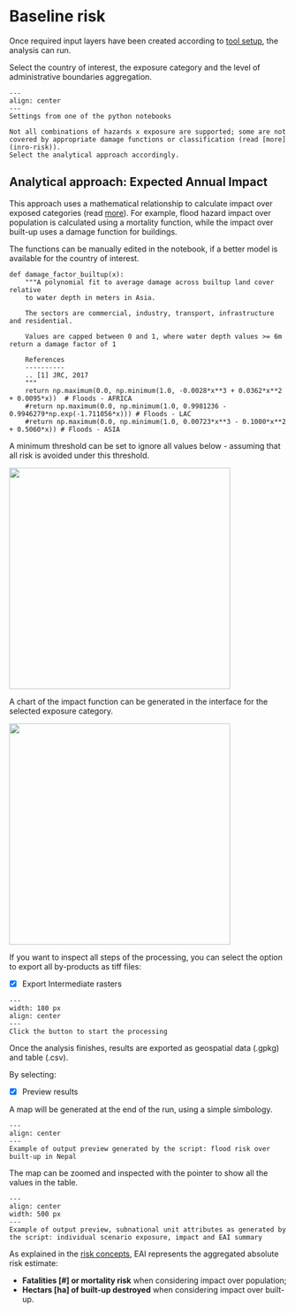 # Baseline risk

Once required input layers have been created according to [tool setup](tool-setup), the analysis can run.

Select the country of interest, the exposure category and the level of administrative boundaries aggregation.

```{figure} images/ccdr-nb_settings.png
---
align: center
---
Settings from one of the python notebooks
```

```{note}
Not all combinations of hazards x exposure are supported; some are not covered by appropriate damage functions or classification (read [more](inro-risk)).
Select the analytical approach accordingly.
```

## Analytical approach: Expected Annual Impact
This approach uses a mathematical relationship to calculate impact over exposed categories (read [more](EAI)).
For example, flood hazard impact over population is calculated using a mortality function, while the impact over built-up uses a damage function for buildings.

The functions can be manually edited in the notebook, if a better model is available for the country of interest.

```
def damage_factor_builtup(x):
    """A polynomial fit to average damage across builtup land cover relative 
    to water depth in meters in Asia.

    The sectors are commercial, industry, transport, infrastructure and residential.

    Values are capped between 0 and 1, where water depth values >= 6m return a damage factor of 1

    References
    ----------
    .. [1] JRC, 2017
    """
    return np.maximum(0.0, np.minimum(1.0, -0.0028*x**3 + 0.0362*x**2 + 0.0095*x)) 	# Floods - AFRICA
    #return np.maximum(0.0, np.minimum(1.0, 0.9981236 - 0.9946279*np.exp(-1.711056*x))) # Floods - LAC
    #return np.maximum(0.0, np.minimum(1.0, 0.00723*x**3 - 0.1000*x**2 + 0.5060*x))	# Floods - ASIA
```

A minimum threshold can be set to ignore all values below - assuming that all risk is avoided under this threshold.

<img width=400 src="https://user-images.githubusercontent.com/44863827/156601233-8bb33d74-127a-4e60-93a3-0cc683d0efba.png">

A chart of the impact function can be generated in the interface for the selected exposure category.

<img width=400 src="https://user-images.githubusercontent.com/44863827/156601989-4997c63c-8c2a-4ce4-b6f9-bb7bb0506799.png">

If you want to inspect all steps of the processing, you can select the option to export all by-products as tiff files:

- [X] Export Intermediate rasters

```{figure} images/run_analysis.png
---
width: 180 px
align: center
---
Click the button to start the processing
```

Once the analysis finishes, results are exported as geospatial data (.gpkg) and table (.csv).

By selecting:

- [X] Preview results

A map will be generated at the end of the run, using a simple simbology.

```{figure} https://user-images.githubusercontent.com/44863827/156605538-85af4764-a2cb-4d0f-8046-a59fdcbed50b.png
---
align: center
---
Example of output preview generated by the script: flood risk over built-up in Nepal
```

The map can be zoomed and inspected with the pointer to show all the values in the table.

```{figure} https://user-images.githubusercontent.com/44863827/156605784-b80e4ba8-aafd-4316-b9f8-d3657230a1d4.png
---
align: center
width: 500 px
---
Example of output preview, subnational unit attributes as generated by the script: individual scenario exposure, impact and EAI summary
```

As explained in the [risk concepts](intro-risk), EAI represents the aggregated absolute risk estimate:
 - **Fatalities [#] or mortality risk** when considering impact over population;
 - **Hectars [ha] of built-up destroyed** when considering impact over built-up.

